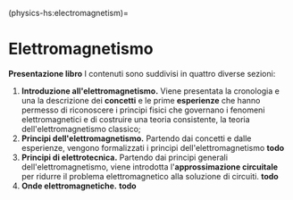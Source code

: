 (physics-hs:electromagnetism)=
# Elettromagnetismo


**Presentazione libro**
I contenuti sono suddivisi in quattro diverse sezioni:
1. **Introduzione all'elettromagnetismo.** Viene presentata la cronologia e una la descrizione dei **concetti** e le prime **esperienze** che hanno permesso di riconoscere i principi fisici che governano i fenomeni elettromagnetici e di costruire una teoria consistente, la teoria dell'elettromagnetismo classico;
2. **Principi dell'elettromagnetismo.** Partendo dai concetti e dalle esperienze, vengono formalizzati i principi dell'elettromagnetismo **todo**
3. **Principi di elettrotecnica.** Partendo dai principi generali dell'elettromagnetismo, viene introdotta l'**approssimazione circuitale** per ridurre il problema elettromagnetico alla soluzione di circuiti.  **todo**
4. **Onde elettromagnetiche.** **todo**

<!--
**Argomenti**
- Principi dell'elettromagnetismo

- Principi di elettrotecnica: approssimazione circuitale per circuiti elettrici, circuiti magnetici e sistemi elettromeccanici

- Onde elettromagnetiche

**Concetti e primi strumenti.**

## Argomenti del programma
- Elettrostatica
  - Elettrizzazione, conduttori e isolanti, legge di Coulomb e primi strumenti (bilancia a torsione, elettroscopio,...)
  - Campo elettrico: def operativa con carica di prova; PSCE; lavoro, potenziale e campo conservativo; flusso di un campo vettoriale; energia potenziale, potenziale elettrico; legge di Gauss e legge di Faraday stazionaria
  - Polarizzazione; condensatore; energia; circuiti di condensatori in regime stazionario (o solo come esercizi?)
  - esercizi: 
    - legge di Coulomb e strumenti; dipolo magnetico e molecole
    - esercizio su campo elettrico; moto di una carica in un campo elettrico
- Corrente elettrica:
  - def
  - circuiti elettrici: 
    - resistenze di Ohm
    - generatori (tensione e corrente?)
    - strumenti
  - energia in circuiti elettrici in regime stazionario
  - leggi di Kirchhoff; configurazione in serie e parallelo di resistenze; circuito RC (carica e scarica di un condensatore)
  - elettrochimica: elettrolisi, pila, accumulatori
  - corrente nei gas e nei semi-conduttori:
    - gas: esperimenti su tubi a vuoto
    - semi-conduttori: componente fondamentale dell'elettronica moderna; diodi,...
  - esericizi:
    - ...
- Magnetismo ed elettromagnetismo:
  - Esperienze di Oersted, Faraday, Ampere; flusso e circuitazione del campo magnetico
  - Spira, induttore, dipolo magnetico (e modelli microscopici del magnetismo)
  - Forza di Lorentz
  - Azioni meccaniche: spire, principi di funzionamento del motore elettrico DC, galvanometro
  - Induzione magnetica:
    - legge di Faraday e sue applicazioni
    - trasformatori, motori/generatori elettrici AC <span style="color:red">Dove introdurre il regime AC?</span>
    - circuito RLC, energia
- Onde EM <span style="color:red">Serve una part del bbook sulle onde?</span> 
  - Luce e ottica
- Riassunto principi dell'EM: conservazione della carica elettrica, eq. di Maxwell, forza di Lorentz
  - ...


## Schema del bbook
- **Introduzione all'elettromagnetismo.**
  - **Breve storia dell'elettromagnetismo.**
  - **Esperienze ed esperimenti.**

- **Princìpi dell'elettromagnetismo.**

- **Approssimazione circuitale.**
  - **Circuiti elettrici.**
    - componenti
    - regimi di funzionamento
  - **Circuiti elettromagnetici.**
    - ...
    - esempi: trasformatori

- **Macchine elettriche.**

-->
